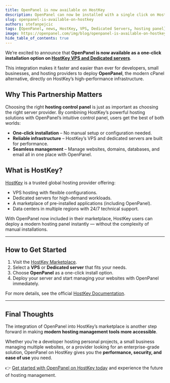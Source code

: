 ```yaml
---
title: OpenPanel is now available on HostKey
description: OpenPanel can now be installed with a single click on HostKey VPS and Dedicated servers.
slug: openpanel-is-available-on-hostkey
authors: stefanpejcic
tags: [OpenPanel, news, HostKey, VPS, Dedicated Servers, hosting panel]
image: https://openpanel.com/img/blog/openpanel-is-available-on-hostkey.png
hide_table_of_contents: true
---
```


We’re excited to announce that **OpenPanel is now available as a one-click installation option on [HostKey VPS and Dedicated servers](https://hostkey.com/apps/hosting-control-panels/openpanel/)**.  

This integration makes it faster and easier than ever for developers, small businesses, and hosting providers to deploy **OpenPanel**, the modern cPanel alternative, directly on HostKey’s high-performance infrastructure.  

<!--truncate-->

## Why This Partnership Matters  

Choosing the right **hosting control panel** is just as important as choosing the right server provider. By combining HostKey’s powerful hosting solutions with OpenPanel’s intuitive control panel, users get the best of both worlds:  

- **One-click installation** – No manual setup or configuration needed.  
- **Reliable infrastructure** – HostKey’s VPS and dedicated servers are built for performance.  
- **Seamless management** – Manage websites, domains, databases, and email all in one place with OpenPanel.  

## What is HostKey?  

[HostKey](https://hostkey.com/) is a trusted global hosting provider offering:  
- VPS hosting with flexible configurations.  
- Dedicated servers for high-demand workloads.  
- A marketplace of pre-installed applications (including OpenPanel).  
- Data centers in multiple regions with 24/7 technical support.  

With OpenPanel now included in their marketplace, HostKey users can deploy a modern hosting panel instantly — without the complexity of manual installations.  

---

## How to Get Started  

1. Visit the [HostKey Marketplace](https://hostkey.com/apps/hosting-control-panels/openpanel/).  
2. Select a **VPS** or **Dedicated server** that fits your needs.  
3. Choose **OpenPanel** as a one-click install option.  
4. Deploy your server and start managing your websites with OpenPanel immediately.  

For more details, see the official [HostKey Documentation](https://hostkey.com/documentation/marketplace/hosting_control_panels/openpanel/).  

---

## Final Thoughts  

The integration of OpenPanel into HostKey’s marketplace is another step forward in making **modern hosting management tools more accessible**.  

Whether you’re a developer hosting personal projects, a small business managing multiple websites, or a provider looking for an enterprise-grade solution, OpenPanel on HostKey gives you the **performance, security, and ease of use** you need.  

👉 [Get started with OpenPanel on HostKey today](https://hostkey.com/apps/hosting-control-panels/openpanel/) and experience the future of hosting management.  
